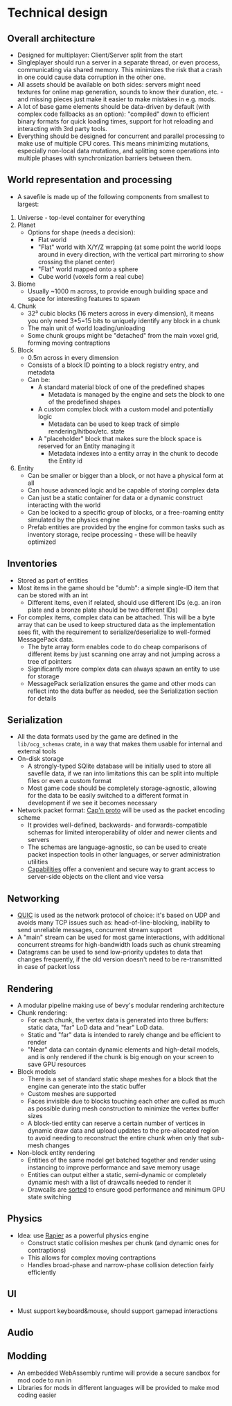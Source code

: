 # Technical design

## Overall architecture

- Designed for multiplayer: Client/Server split from the start
- Singleplayer should run a server in a separate thread, or even process, communicating via shared memory. This minimizes the risk that a crash in one could cause data corruption in the other one.
- All assets should be available on both sides: servers might need textures for online map generation, sounds to know their duration, etc. - and missing pieces just make it easier to make mistakes in e.g. mods.
- A lot of base game elements should be data-driven by default (with complex code fallbacks as an option): "compiled" down to efficient binary formats for quick loading times, support for hot reloading and interacting with 3rd party tools.
- Everything should be designed for concurrent and parallel processing to make use of multiple CPU cores. This means minimizing mutations, especially non-local data mutations, and splitting some operations into multiple phases with synchronization barriers between them.

## World representation and processing

- A savefile is made up of the following components from smallest to largest:
1. Universe - top-level container for everything
2. Planet
   - Options for shape (needs a decision):
     - Flat world
     - "Flat" world with X/Y/Z wrapping (at some point the world loops around in every direction, with the vertical part mirroring to show crossing the planet center)
     - "Flat" world mapped onto a sphere
     - Cube world (voxels form a real cube)
3. Biome
   - Usually ~1000 m across, to provide enough building space and space for interesting features to spawn
4. Chunk
   - 32³ cubic blocks (16 meters across in every dimension), it means you only need 3*5=15 bits to uniquely identify any block in a chunk
   - The main unit of world loading/unloading
   - Some chunk groups might be "detached" from the main voxel grid, forming moving contraptions
5. Block
   - 0.5m across in every dimension
   - Consists of a block ID pointing to a block registry entry, and metadata
   - Can be:
     - A standard material block of one of the predefined shapes
       - Metadata is managed by the engine and sets the block to one of the predefined shapes
     - A custom complex block with a custom model and potentially logic
       - Metadata can be used to keep track of simple rendering/hitbox/etc. state
     - A "placeholder" block that makes sure the block space is reserved for an Entity managing it
       - Metadata indexes into a entity array in the chunk to decode the Entity id
6. Entity
   - Can be smaller or bigger than a block, or not have a physical form at all
   - Can house advanced logic and be capable of storing complex data
   - Can just be a static container for data or a dynamic construct interacting with the world
   - Can be locked to a specific group of blocks, or a free-roaming entity simulated by the physics engine
   - Prefab entities are provided by the engine for common tasks such as inventory storage, recipe processing - these will be heavily optimized

## Inventories

- Stored as part of entities
- Most items in the game should be "dumb": a simple single-ID item that can be stored with an int
  - Different items, even if related, should use different IDs (e.g. an iron plate and a bronze plate should be two different IDs)
- For complex items, complex data can be attached. This will be a byte array that can be used to keep structured data as the implementation sees fit, with the requirement to serialize/deserialize to well-formed MessagePack data.
  - The byte array form enables code to do cheap comparisons of different items by just scanning one array and not jumping across a tree of pointers
  - Significantly more complex data can always spawn an entity to use for storage
  - MessagePack serialization ensures the game and other mods can reflect into the data buffer as needed, see the Serialization section for details

## Serialization

- All the data formats used by the game are defined in the `lib/ocg_schemas` crate, in a way that makes them usable for internal and external tools
- On-disk storage
  - A strongly-typed SQlite database will be initially used to store all savefile data, if we ran into limitations this can be split into multiple files or even a custom format
  - Most game code should be completely storage-agnostic, allowing for the data to be easily switched to a different format in development if we see it becomes necessary
- Network packet format: [Cap'n proto](https://capnproto.org/) will be used as the packet encoding scheme
  - It provides well-defined, backwards- and forwards-compatible schemas for limited interoperability of older and newer clients and servers
  - The schemas are language-agnostic, so can be used to create packet inspection tools in other languages, or server administration utilities
  - [Capabilities](https://en.wikipedia.org/wiki/Capability-based_security) offer a convenient and secure way to grant access to server-side objects on the client and vice versa

## Networking

- [QUIC](https://en.wikipedia.org/wiki/QUIC) is used as the network protocol of choice: it's based on UDP and avoids many TCP issues such as: head-of-line-blocking, inability to send unreliable messages, concurrent stream support
- A "main" stream can be used for most game interactions, with additional concurrent streams for high-bandwidth loads such as chunk streaming
- Datagrams can be used to send low-priority updates to data that changes frequently, if the old version doesn't need to be re-transmitted in case of packet loss

## Rendering

- A modular pipeline making use of bevy's modular rendering architecture
- Chunk rendering:
  - For each chunk, the vertex data is generated into three buffers: static data, "far" LoD data and "near" LoD data.
  - Static and "far" data is intended to rarely change and be efficient to render
  - "Near" data can contain dynamic elements and high-detail models, and is only rendered if the chunk is big enough on your screen to save GPU resources
- Block models
  - There is a set of standard static shape meshes for a block that the engine can generate into the static buffer
  - Custom meshes are supported
  - Faces invisible due to blocks touching each other are culled as much as possible during mesh construction to minimize the vertex buffer sizes
  - A block-tied entity can reserve a certain number of vertices in dynamic draw data and upload updates to the pre-allocated region to avoid needing to reconstruct the entire chunk when only that sub-mesh changes
- Non-block entity rendering
  - Entities of the same model get batched together and render using instancing to improve performance and save memory usage
  - Entities can output either a static, semi-dynamic or completely dynamic mesh with a list of drawcalls needed to render it
  - Drawcalls are [sorted](https://archive.is/vmApb) to ensure good performance and minimum GPU state switching

## Physics

- Idea: use [Rapier](https://rapier.rs/) as a powerful physics engine
  - Construct static collision meshes per chunk (and dynamic ones for contraptions)
  - This allows for complex moving contraptions
  - Handles broad-phase and narrow-phase collision detection fairly efficiently

## UI

- Must support keyboard&mouse, should support gamepad interactions

## Audio

## Modding

- An embedded WebAssembly runtime will provide a secure sandbox for mod code to run in
- Libraries for mods in different languages will be provided to make mod coding easier
